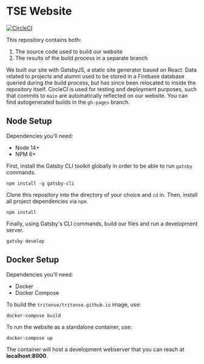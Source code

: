 # TSE Website 

[![CircleCI](https://circleci.com/gh/TritonSE/tritonse.github.io.svg?style=shield)](https://circleci.com/gh/TritonSE/tritonse.github.io)

This repository contains both:
  1. The source code used to build our website 
  2. The results of the build process in a separate branch

We built our site with GatsbyJS, a static site generator based on React.
Data related to projects and alumni used to be stored in a Firebase 
database queried during the build process, but has since been relocated
to inside the repository itself. CircleCI is used for testing and deployment 
purposes, such that commits to `main` are automatically reflected on 
our website. You can find autogenerated builds in the `gh-pages` branch.

## Node Setup

Dependencies you'll need:
* Node 14+
* NPM 6+

First, install the Gatsby CLI toolkit globally in order to be able 
to run `gatsby` commands.

```
npm install -g gatsby-cli 
```

Clone this repository into the directory of your choice and `cd` in.
Then, install all project dependencies via `npm`.

```
npm install 
```

Finally, using Gatsby's CLI commands, build our files and run a 
development server.

```
gatsby develop
```

## Docker Setup

Dependencies you'll need:
* Docker
* Docker Compose

To build the `tritonse/tritonse.github.io` image, use:

```
docker-compose build
```

To run the website as a standalone container, use:

```
docker-compose up
```

The container will host a development webserver that you can
reach at **localhost:8000**.
